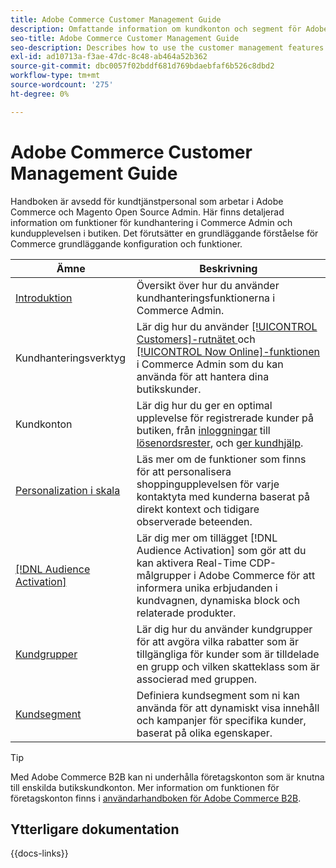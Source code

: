 ```yaml
---
title: Adobe Commerce Customer Management Guide
description: Omfattande information om kundkonton och segment för Adobe Commerce- och Magento Open Source-administratörer, inklusive konfiguration.
seo-title: Adobe Commerce Customer Management Guide
seo-description: Describes how to use the customer management features in Adobe Commerce or Magento Open Source.
exl-id: ad10713a-f3ae-47dc-8c48-ab464a52b362
source-git-commit: dbc0057f02bddf681d769bdaebfaf6b526c8dbd2
workflow-type: tm+mt
source-wordcount: '275'
ht-degree: 0%

---
```



# Adobe Commerce Customer Management Guide

Handboken är avsedd för kundtjänstpersonal som arbetar i Adobe Commerce och Magento Open Source Admin. Här finns detaljerad information om funktioner för kundhantering i Commerce Admin och kundupplevelsen i butiken. Det förutsätter en grundläggande förståelse för Commerce grundläggande konfiguration och funktioner.

| Ämne | Beskrivning |
| ------- | ----------- |
| [Introduktion](customers-introduction.md) | Översikt över hur du använder kundhanteringsfunktionerna i Commerce Admin. |
| Kundhanteringsverktyg | Lär dig hur du använder [[!UICONTROL Customers]-rutnätet ](customers-all.md) och [[!UICONTROL Now Online]-funktionen ](now-online.md) i Commerce Admin som du kan använda för att hantera dina butikskunder. |
| Kundkonton | Lär dig hur du ger en optimal upplevelse för registrerade kunder på butiken, från [inloggningar](login-landing-page.md) till [lösenordsrester](password-reset.md), och [ger kundhjälp](login-as-customer.md). |
| [Personalization i skala](personalize-scale.md) | Läs mer om de funktioner som finns för att personalisera shoppingupplevelsen för varje kontaktyta med kunderna baserat på direkt kontext och tidigare observerade beteenden. |
| [[!DNL Audience Activation]](audience-activation.md) | Lär dig mer om tillägget [!DNL Audience Activation] som gör att du kan aktivera Real-Time CDP-målgrupper i Adobe Commerce för att informera unika erbjudanden i kundvagnen, dynamiska block och relaterade produkter. |
| [Kundgrupper](customer-groups.md) | Lär dig hur du använder kundgrupper för att avgöra vilka rabatter som är tillgängliga för kunder som är tilldelade en grupp och vilken skatteklass som är associerad med gruppen. |
| [Kundsegment](customer-segments.md) | Definiera kundsegment som ni kan använda för att dynamiskt visa innehåll och kampanjer för specifika kunder, baserat på olika egenskaper. |

>[!TIP]
>
>Med Adobe Commerce B2B kan ni underhålla företagskonton som är knutna till enskilda butikskundkonton. Mer information om funktionen för företagskonton finns i [användarhandboken för Adobe Commerce B2B](../b2b/account-companies.md).

## Ytterligare dokumentation

{{docs-links}}
